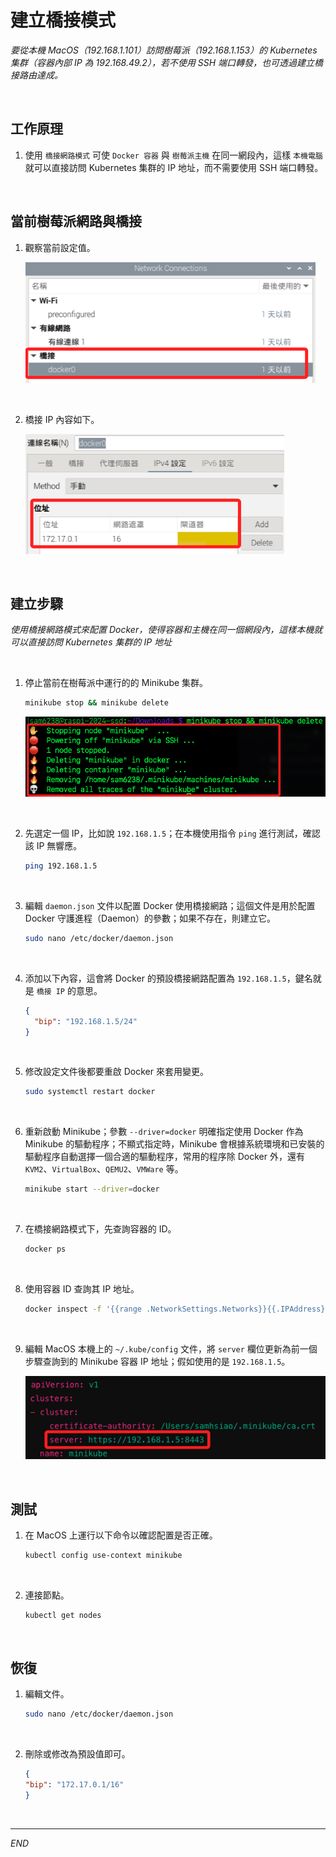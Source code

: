 # 建立橋接模式

_要從本機 MacOS（192.168.1.101）訪問樹莓派（192.168.1.153）的 Kubernetes 集群（容器內部 IP 為 192.168.49.2），若不使用 SSH 端口轉發，也可透過建立橋接路由達成。_

<br>

## 工作原理

1. 使用 `橋接網路模式` 可使 `Docker 容器` 與 `樹莓派主機` 在同一網段內，這樣 `本機電腦` 就可以直接訪問 Kubernetes 集群的 IP 地址，而不需要使用 SSH 端口轉發。

<br>

## 當前樹莓派網路與橋接

1. 觀察當前設定值。

    ![](images/img_31.png)

<br>

2. 橋接 IP 內容如下。

    ![](images/img_30.png)

<br>

## 建立步驟

_使用橋接網路模式來配置 Docker，使得容器和主機在同一個網段內，這樣本機就可以直接訪問 Kubernetes 集群的 IP 地址_

<br>

1. 停止當前在樹莓派中運行的的 Minikube 集群。

    ```bash
    minikube stop && minikube delete
    ```

    ![](images/img_29.png)

<br>

2. 先選定一個 IP，比如說 `192.168.1.5`；在本機使用指令 `ping` 進行測試，確認該 IP 無響應。

    ```bash
    ping 192.168.1.5
    ```

<br>

3. 編輯 `daemon.json` 文件以配置 Docker 使用橋接網路；這個文件是用於配置 Docker 守護進程（Daemon）的參數；如果不存在，則建立它。

    ```bash
    sudo nano /etc/docker/daemon.json
    ```

<br>

4. 添加以下內容，這會將 Docker 的預設橋接網路配置為 `192.168.1.5`，鍵名就是 `橋接 IP` 的意思。

    ```json
    {
      "bip": "192.168.1.5/24"
    }
    ```

<br>

5. 修改設定文件後都要重啟 Docker 來套用變更。

    ```bash
    sudo systemctl restart docker
    ```

<br>

6. 重新啟動 Minikube；參數 `--driver=docker` 明確指定使用 Docker 作為 Minikube 的驅動程序；不顯式指定時，Minikube 會根據系統環境和已安裝的驅動程序自動選擇一個合適的驅動程序，常用的程序除 Docker 外，還有 `KVM2`、`VirtualBox`、`QEMU2`、`VMWare` 等。

    ```bash
    minikube start --driver=docker
    ```

<br>

7. 在橋接網路模式下，先查詢容器的 ID。

    ```bash
    docker ps
    ```

<br>

8. 使用容器 ID 查詢其 IP 地址。

    ```bash
    docker inspect -f '{{range .NetworkSettings.Networks}}{{.IPAddress}}{{end}}' <container_id>
    ```

<br>

9. 編輯 MacOS 本機上的 `~/.kube/config` 文件，將 `server` 欄位更新為前一個步驟查詢到的 Minikube 容器 IP 地址；假如使用的是 `192.168.1.5`。

    ![](images/img_28.png)

<br>

## 測試

1. 在 MacOS 上運行以下命令以確認配置是否正確。

    ```bash
    kubectl config use-context minikube
    ```

<br>

2. 連接節點。

    ```bash
    kubectl get nodes
    ```

<br>

## 恢復

1. 編輯文件。

    ```bash
    sudo nano /etc/docker/daemon.json
    ```

<br>

2. 刪除或修改為預設值即可。

    ```json
    {
    "bip": "172.17.0.1/16"
    }
    ```

<br>

___

_END_

